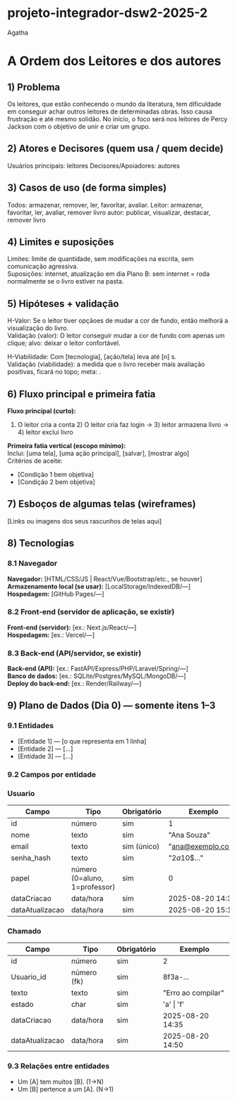 # projeto-integrador-dsw2-2025-2
Agatha

# A Ordem dos Leitores e dos autores

## 1) Problema
Os leitores, que estão conhecendo o mundo da literatura, tem dificuldade em conseguir achar outros leitores de determinadas obras.
Isso causa frustração e até mesmo solidão.
No início, o foco será nos leitores de Percy Jackson com o objetivo de unir e criar um grupo.

## 2) Atores e Decisores (quem usa / quem decide)

Usuários principais: leitores
Decisores/Apoiadores: autores

## 3) Casos de uso (de forma simples)

Todos: armazenar, remover, ler, favoritar, avaliar.
Leitor: armazenar, favoritar, ler, avaliar, remover livro
autor: publicar, visualizar, destacar, remover livro

## 4) Limites e suposições

Limites: limite de quantidade, sem modificações na escrita, sem comunicação agressiva.  
Suposições: internet, atualização em dia
Plano B: sem internet = roda normalmente se o livro estiver na pasta.

## 5) Hipóteses + validação

H-Valor: Se o leitor tiver opçãoes de mudar a cor de fundo, então melhorá a visualização do livro.  
Validação (valor): O leitor conseguir mudar a cor de fundo com apenas um clique; alvo: deixar o leitor confortável.

H-Viabilidade: Com [tecnologia], [ação/tela] leva até [n] s.  
Validação (viabilidade): a medida que o livro receber mais avaliação positivas, ficará no topo; meta: .

## 6) Fluxo principal e primeira fatia

**Fluxo principal (curto):**  
1) O leitor cria a conta 2) O leitor cria faz login → 3) leitor armazena livro → 4) leitor exclui livro

**Primeira fatia vertical (escopo mínimo):**  
Inclui: [uma tela], [uma ação principal], [salvar], [mostrar algo]  
Critérios de aceite:
- [Condição 1 bem objetiva]
- [Condição 2 bem objetiva]

## 7) Esboços de algumas telas (wireframes)
<!-- Vale desenho no papel (foto), Figma, Excalidraw, etc. Não precisa ser bonito, precisa ser claro.
     EXEMPLO de telas:
     • Login
     • Lista de chamados (ordem + tempo desde criação)
     • Novo chamado (formulário simples)
     • Painel do professor (atender/encerrar)
     EXEMPLO de imagem:
     ![Wireframe - Lista de chamados](img/wf-lista-chamados.png) -->
[Links ou imagens dos seus rascunhos de telas aqui]

## 8) Tecnologias
<!-- Liste apenas o que você REALMENTE pretende usar agora. -->

### 8.1 Navegador
**Navegador:** [HTML/CSS/JS | React/Vue/Bootstrap/etc., se houver]  
**Armazenamento local (se usar):** [LocalStorage/IndexedDB/—]  
**Hospedagem:** [GitHub Pages/—]

### 8.2 Front-end (servidor de aplicação, se existir)
**Front-end (servidor):** [ex.: Next.js/React/—]  
**Hospedagem:** [ex.: Vercel/—]

### 8.3 Back-end (API/servidor, se existir)
**Back-end (API):** [ex.: FastAPI/Express/PHP/Laravel/Spring/—]  
**Banco de dados:** [ex.: SQLite/Postgres/MySQL/MongoDB/—]  
**Deploy do back-end:** [ex.: Render/Railway/—]

## 9) Plano de Dados (Dia 0) — somente itens 1–3
<!-- Defina só o essencial para criar o banco depois. -->

### 9.1 Entidades
<!-- EXEMPLO:
     - Usuario — pessoa que usa o sistema (aluno/professor)
     - Chamado — pedido de ajuda criado por um usuário -->
- [Entidade 1] — [o que representa em 1 linha]
- [Entidade 2] — [...]
- [Entidade 3] — [...]

### 9.2 Campos por entidade
<!-- Use tipos simples: uuid, texto, número, data/hora, booleano, char. -->

### Usuario
| Campo           | Tipo                          | Obrigatório | Exemplo            |
|-----------------|-------------------------------|-------------|--------------------|
| id              | número                        | sim         | 1                  |
| nome            | texto                         | sim         | "Ana Souza"        |
| email           | texto                         | sim (único) | "ana@exemplo.com"  |
| senha_hash      | texto                         | sim         | "$2a$10$..."       |
| papel           | número (0=aluno, 1=professor) | sim         | 0                  |
| dataCriacao     | data/hora                     | sim         | 2025-08-20 14:30   |
| dataAtualizacao | data/hora                     | sim         | 2025-08-20 15:10   |

### Chamado
| Campo           | Tipo               | Obrigatório | Exemplo                 |
|-----------------|--------------------|-------------|-------------------------|
| id              | número             | sim         | 2                       |
| Usuario_id      | número (fk)        | sim         | 8f3a-...                |
| texto           | texto              | sim         | "Erro ao compilar"      |
| estado          | char               | sim         | 'a' \| 'f'              |
| dataCriacao     | data/hora          | sim         | 2025-08-20 14:35        |
| dataAtualizacao | data/hora          | sim         | 2025-08-20 14:50        |

### 9.3 Relações entre entidades
<!-- Frases simples bastam. EXEMPLO:
     Um Usuario tem muitos Chamados (1→N).
     Um Chamado pertence a um Usuario (N→1). -->
- Um [A] tem muitos [B]. (1→N)
- Um [B] pertence a um [A]. (N→1)



